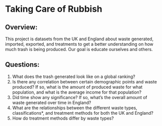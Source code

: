 # Taking Care of Rubbish

## Overview:

This project is datasets from the UK and England about waste generated, imported, exported, and treatments to get a better understanding on how much trash is being produced. Our goal is educate ourselves and others.

## Questions:

1. What does the trash generated look like on a global ranking?
2. Is there any correlation between certain demographic points and waste produced? If so, what is the amount of produced waste for what population, and what is the average income for that population?
3. Did time show any significance? If so, what’s the overall amount of waste generated over time in England?
4. What are the relationships between the different waste types, classifications*, and treatment methods for both the UK and England?
5. How do treatment methods differ by waste types?

